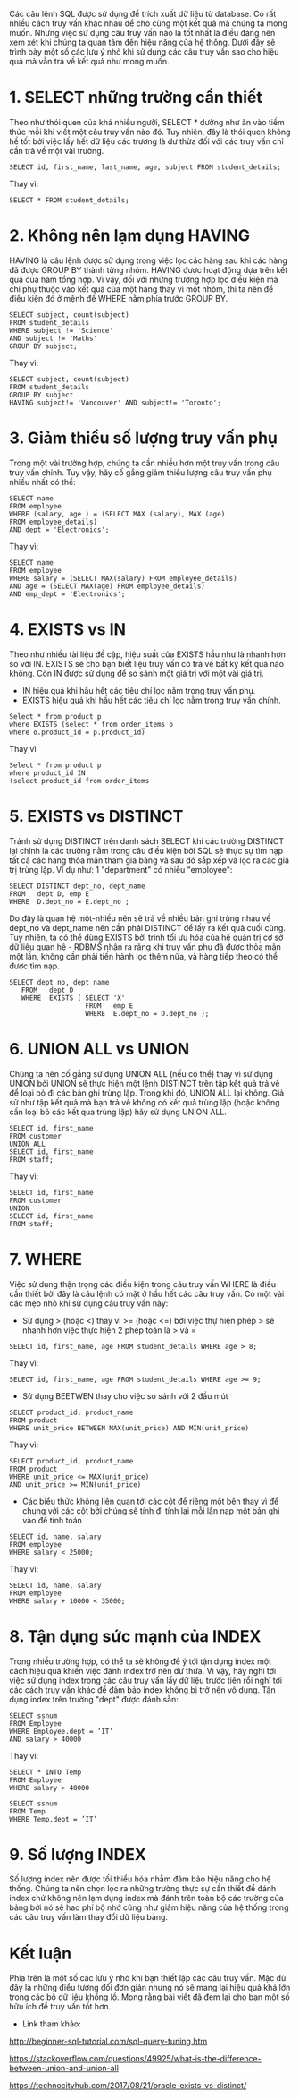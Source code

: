 Các câu lệnh SQL được sử dụng để trích xuất dữ liệu từ database. Có rất nhiều cách truy vấn khác nhau để cho cùng một kết quả mà chúng ta mong muốn. Nhưng việc sử dụng câu truy vấn nào là tốt nhất là điều đáng nên xem xét khi chúng ta quan tâm đến hiệu năng của hệ thống. Dưới đây sẽ trình bày một số các lưu ý nhỏ khi sử dụng các câu truy vấn sao cho hiệu quả mà vẫn trả về kết quả như mong muốn.

# 1. SELECT những trường cần thiết

Theo như thói quen của khá nhiều người, SELECT * dường như ăn vào tiềm thức mỗi khi viết một câu truy vấn nào đó. Tuy nhiên, đây là thói quen không hề tốt bởi việc lấy hết dữ liệu các trường là dư thừa đối với các truy vấn chỉ cần trả về một vài trường.
```
SELECT id, first_name, last_name, age, subject FROM student_details;
```
Thay vì:
```
SELECT * FROM student_details;
```

# 2. Không nên lạm dụng HAVING
HAVING là câu lệnh được sử dụng trong việc lọc các hàng sau khi các hàng đã được GROUP BY thành từng nhóm. HAVING được hoạt động dựa trên kết quả của hàm tổng hợp. Vì vậy, đối với những trường hợp lọc điều kiện mà chỉ phụ thuộc vào kết quả của một hàng thay vì một nhóm, thì ta nên để điều kiện đó ở mệnh đề WHERE nằm phía trước GROUP BY.
```
SELECT subject, count(subject) 
FROM student_details 
WHERE subject != 'Science' 
AND subject != 'Maths' 
GROUP BY subject;
```
Thay vì:
```
SELECT subject, count(subject) 
FROM student_details 
GROUP BY subject 
HAVING subject!= 'Vancouver' AND subject!= 'Toronto';
```

# 3. Giảm thiểu số lượng truy vấn phụ
Trong một vài trường hợp, chúng ta cần nhiều hơn một truy vấn trong câu truy vấn chính. Tuy vậy, hãy cố gắng giảm thiểu lượng câu truy vấn phụ nhiều nhất có thể:
```
SELECT name 
FROM employee 
WHERE (salary, age ) = (SELECT MAX (salary), MAX (age) 
FROM employee_details) 
AND dept = 'Electronics'; 
```
Thay vì:
```
SELECT name 
FROM employee
WHERE salary = (SELECT MAX(salary) FROM employee_details) 
AND age = (SELECT MAX(age) FROM employee_details) 
AND emp_dept = 'Electronics';
```

# 4. EXISTS vs IN
Theo như nhiều tài liệu đề cập, hiệu suất của EXISTS hầu như là nhanh hơn so với IN. EXISTS sẽ cho bạn biết liệu truy vấn có trả về bất kỳ kết quả nào không. Còn IN được sử dụng để so sánh một giá trị với một vài giá trị.
- IN hiệu quả khi hầu hết các tiêu chí lọc nằm trong truy vấn phụ.
- EXISTS hiệu quả khi hầu hết các tiêu chí lọc nằm trong truy vấn chính.
```
Select * from product p 
where EXISTS (select * from order_items o 
where o.product_id = p.product_id)
```
Thay vì
```
Select * from product p 
where product_id IN 
(select product_id from order_items
```

# 5. EXISTS vs DISTINCT
Tránh sử dụng DISTINCT trên danh sách SELECT khi các trường DISTINCT lại chính là các trường nằm trong câu điều kiện bởi SQL sẽ thực sự tìm nạp tất cả các hàng thỏa mãn tham gia bảng và sau đó sắp xếp và lọc ra các giá trị trùng lặp. Ví dụ như: 1 "department" có nhiều "employee":
```
SELECT DISTINCT dept_no, dept_name
FROM   dept D, emp E
WHERE  D.dept_no = E.dept_no ;
```
Do đây là quan hệ một-nhiều nên sẽ trả về nhiều bản ghi trùng nhau về dept_no và dept_name nên cần phải DISTINCT để lấy ra kết quả cuối cùng. Tuy nhiên, ta có thể dùng EXISTS bởi trình tối ưu hóa của hệ quản trị cơ sở dữ liệu quan hệ - RDBMS nhận ra rằng khi truy vấn phụ đã được thỏa mãn một lần, không cần phải tiến hành lọc thêm nữa, và hàng tiếp theo có thể được tìm nạp.
```
SELECT dept_no, dept_name
   FROM   dept D
   WHERE  EXISTS ( SELECT 'X'
                   FROM   emp E
                   WHERE  E.dept_no = D.dept_no );
```
# 6. UNION ALL vs UNION
Chúng ta nên cố gắng sử dụng UNION ALL (nếu có thể) thay vì sử dụng UNION bởi UNION sẽ thực hiện một lệnh DISTINCT trên tập kết quả trả về để loại bỏ đi các bản ghi trùng lặp. Trong khi đó, UNION ALL lại không. Giả sử như tập kết quả mà bạn trả về không có kết quả trùng lặp (hoặc không cần loại bỏ các kết qua trùng lặp) hãy sử dụng UNION ALL.
```
SELECT id, first_name 
FROM customer 
UNION ALL 
SELECT id, first_name 
FROM staff;
```
Thay vì:
```
SELECT id, first_name 
FROM customer 
UNION 
SELECT id, first_name 
FROM staff;
```

# 7. WHERE
Việc sử dụng thận trọng các điều kiện trong câu truy vấn WHERE là điều cần thiết bởi đây là câu lệnh có mặt ở hầu hết các câu truy vấn. Có một vài các mẹo nhỏ khi sử dụng câu truy vấn này:
* Sử dụng > (hoặc <) thay vì >= (hoặc <=) bởi việc thự hiện phép > sẽ nhanh hơn việc thực hiện 2 phép toán là > và =
```
SELECT id, first_name, age FROM student_details WHERE age > 8;
```
Thay vì:
```
SELECT id, first_name, age FROM student_details WHERE age >= 9;
```
* Sử dụng BEETWEN thay cho việc so sánh với 2 đầu mút
```
SELECT product_id, product_name 
FROM product 
WHERE unit_price BETWEEN MAX(unit_price) AND MIN(unit_price)
```
Thay vì:
```
SELECT product_id, product_name 
FROM product 
WHERE unit_price <= MAX(unit_price) 
AND unit_price >= MIN(unit_price)
```
* Các biểu thức không liên quan tới các cột để riêng một bên thay vì để chung với các cột bởi chúng sẽ tính đi tính lại mỗi lần nạp một bản ghi vào để tính toán
```
SELECT id, name, salary 
FROM employee 
WHERE salary < 25000;
```
Thay vì:
```
SELECT id, name, salary 
FROM employee 
WHERE salary + 10000 < 35000;
```
# 8. Tận dụng sức mạnh của INDEX
Trong nhiều trường hợp, có thể ta sẽ không để ý tới tận dụng index một cách hiệu quả khiến việc đánh index trở nên dư thừa. Vì vậy, hãy nghĩ tới việc sử dụng index trong các câu truy vấn lấy dữ liệu trước tiên rồi nghĩ tới các cách truy vấn khác để đảm bảo index không bị trở nên vô dụng.
Tận dụng index trên trường "dept" được đánh sẵn:
```
SELECT ssnum
FROM Employee
WHERE Employee.dept = ’IT’
AND salary > 40000
```
Thay vì:
```
SELECT * INTO Temp
FROM Employee
WHERE salary > 40000

SELECT ssnum
FROM Temp
WHERE Temp.dept = ’IT’
```

# 9. Số lượng INDEX
Số lượng index nên được tối thiểu hóa nhằm đảm bảo hiệu năng cho hệ thống. Chúng ta nên chọn lọc ra những trường thực sự cần thiết để đánh index chứ không nên lạm dụng index mà đánh trên toàn bộ các trường của bảng bởi nó sẽ hao phí bộ nhớ cũng như giảm hiệu năng của hệ thống trong các câu truy vấn làm thay đổi dữ liệu bảng.

# Kết luận
Phía trên là một số các lưu ý nhỏ khi bạn thiết lập các câu truy vấn. Mặc dù đây là những điều tương đối đơn giản nhưng nó sẽ mang lại hiệu quả khá lớn trong các bộ dữ liệu khổng lồ. Mong rằng bài viết đã đem lại cho bạn một số hữu ích để truy vấn tốt hơn.
* Link tham khảo: 

http://beginner-sql-tutorial.com/sql-query-tuning.htm

https://stackoverflow.com/questions/49925/what-is-the-difference-between-union-and-union-all

https://technocityhub.com/2017/08/21/oracle-exists-vs-distinct/